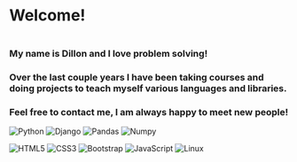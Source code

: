 <h1> Welcome! </h1>

<!-- GIF HEADER -->
<img src="">

### My name is Dillon and I love problem solving!
### Over the last couple years I have been taking courses and doing projects to teach myself various languages and libraries.
### Feel free to contact me, I am always happy to meet new people!

![Python](https://img.shields.io/badge/PYTHON-blue?style=for-the-badge&logo=python&logoColor=gold)
![Django](https://img.shields.io/badge/DJANGO-green?style=for-the-badge&logo=django&logoColor=black)
![Pandas](https://img.shields.io/badge/PANDAS-organge?style=for-the-badge&logo=pandas&logoColor=black)
![Numpy](https://img.shields.io/badge/NUMPY-purple?style=for-the-badge&logo=numpy&logoColor=yellow)






![HTML5](https://img.shields.io/badge/html5-%23E34F26.svg?style=for-the-badge&logo=html5&logoColor=white) 
![CSS3](https://img.shields.io/badge/css3-%231572B6.svg?style=for-the-badge&logo=css3&logoColor=white) 
![Bootstrap](https://img.shields.io/badge/bootstrap-%23563D7C.svg?style=for-the-badge&logo=bootstrap&logoColor=white) 
![JavaScript](https://img.shields.io/badge/javascript-%23323330.svg?style=for-the-badge&logo=javascript&logoColor=%23F7DF1E) 
![Linux](https://img.shields.io/badge/LINUX-red?style=for-the-badge&logo=linux&logoColor=black)









<!--
**DillonCran/DillonCran** is a ✨ _special_ ✨ repository because its `README.md` (this file) appears on your GitHub profile.

Here are some ideas to get you started:

- 🔭 I’m currently working on ...
- 🌱 I’m currently learning ...
- 👯 I’m looking to collaborate on ...
- 🤔 I’m looking for help with ...
- 💬 Ask me about ...
- 📫 How to reach me: ...
- 😄 Pronouns: ...
- ⚡ Fun fact: ...
-->
